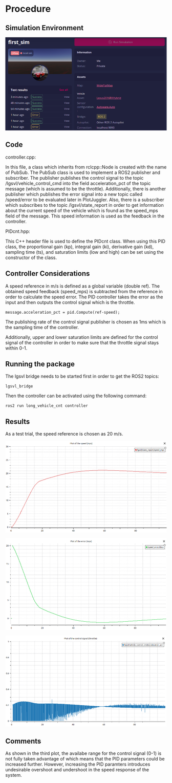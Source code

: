 # Procedure

## Simulation Environment

![simulation](img/sim.png)

## Code

controller.cpp: 

In this file, a class which inherits from rclcpp::Node is created with the name of PubSub. The PubSub class is used to implement a ROS2 publisher and subscriber. The publisher publishes the control signal to the topic /lgsvl/vehicle_control_cmd into the field acceleration_pct of the topic message (which is assumed to be the throttle). Additionally, there is another publisher which publishes the error signal into a new topic called /speed/error to be evaluated later in PlotJuggler. Also, there is a subscriber which subscribes to the topic /lgsvl/state_report in order to get information about the current speed of the vehicle which is found as the speed_mps field of the message. This speed information is used as the feedback in the controller.

PIDcnt.hpp:

This C++ header file is used to define the PIDcnt class. When using this PID class, the proportional gain (kp), integral gain (ki), derivative gain (kd), sampling time (ts), and saturation limits (low and high) can be set using the constructor of the class.

## Controller Considerations

A speed reference in m/s is defined as a global variable (double ref). The obtained speed feedback (speed_mps) is subtracted from the reference in order to calculate the speed error. The PID controller takes the error as the input and then outputs the control signal which is the throttle.

```
message.acceleration_pct = pid.Compute(ref-speed);

```
The publishing rate of the control signal publisher is chosen as 1ms which is the sampling time of the controller.

Additionally, upper and lower saturation limits are defined for the control signal of the controller in order to make sure that the throttle signal stays within 0-1.

## Running the package

The lgsvl bridge needs to be started first in order to get the ROS2 topics:

```
lgsvl_bridge

```

Then the controller can be activated using the following command:

```
ros2 run long_vehicle_cnt controller

```

## Results  

As a test trial, the speed reference is chosen as 20 m/s.

![speed](img/speed.png)

![error](img/err2.png)

![cnt](img/cnt.png)

## Comments

As shown in the third plot, the availabe range for the control signal (0-1) is not fully taken advantage of which means that the PID parameters could be increased further. However, increasing the PID paramters introduces undesirable overshoot and undershoot in the speed response of the system.